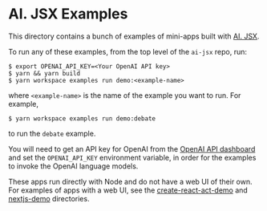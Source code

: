 # AI. JSX Examples

This directory contains a bunch of examples of mini-apps built with [AI. JSX](https://ai-jsx.com).

To run any of these examples, from the top level of the `ai-jsx` repo, run:

```
$ export OPENAI_API_KEY=<Your OpenAI API key>
$ yarn && yarn build
$ yarn workspace examples run demo:<example-name>
```

where `<example-name>` is the name of the example you want to run. For example,

```
$ yarn workspace examples run demo:debate
```

to run the `debate` example.

You will need to get an API key for OpenAI from the [OpenAI API dashboard](https://platform.openai.com/account/api-keys) and set the `OPENAI_API_KEY` environment variable, in order for the
examples to invoke the OpenAI language models.

These apps run directly with Node and do not have a web UI of their own.
For examples of apps with a web UI, see the [create-react-act-demo](../create-react-app-demo) and [nextjs-demo](../nextjs-demo) directories.
